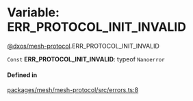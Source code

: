 # Variable: ERR\_PROTOCOL\_INIT\_INVALID

[@dxos/mesh-protocol](../modules/dxos_mesh_protocol.md).ERR_PROTOCOL_INIT_INVALID

 `Const` **ERR\_PROTOCOL\_INIT\_INVALID**: typeof `Nanoerror`

#### Defined in

[packages/mesh/mesh-protocol/src/errors.ts:8](https://github.com/dxos/dxos/blob/main/packages/mesh/mesh-protocol/src/errors.ts#L8)
